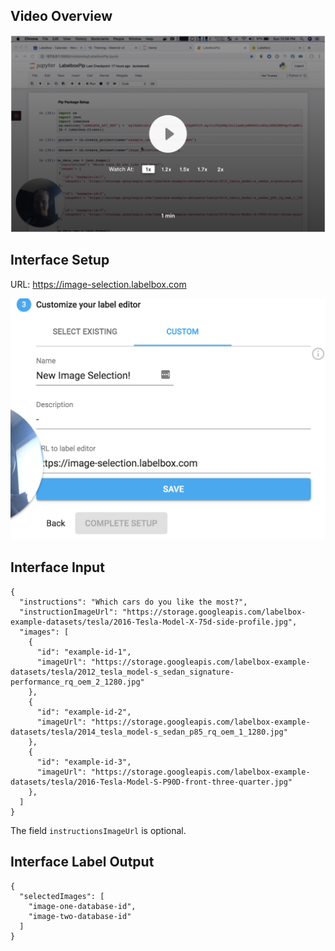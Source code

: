 ## Video Overview

[![Video Tutorial](./video.png)](https://www.loom.com/share/5b53617b027d4ef382d56a8dcc6ca5f1)

## Interface Setup

URL: https://image-selection.labelbox.com

![Interface Setup](./interface.png)

## Interface Input

```
{
  "instructions": "Which cars do you like the most?",
  "instructionImageUrl": "https://storage.googleapis.com/labelbox-example-datasets/tesla/2016-Tesla-Model-X-75d-side-profile.jpg",
  "images": [
    {
      "id": "example-id-1",
      "imageUrl": "https://storage.googleapis.com/labelbox-example-datasets/tesla/2012_tesla_model-s_sedan_signature-performance_rq_oem_2_1280.jpg"
    },
    {
      "id": "example-id-2",
      "imageUrl": "https://storage.googleapis.com/labelbox-example-datasets/tesla/2014_tesla_model-s_sedan_p85_rq_oem_1_1280.jpg"
    },
    {
      "id": "example-id-3",
      "imageUrl": "https://storage.googleapis.com/labelbox-example-datasets/tesla/2016-Tesla-Model-S-P90D-front-three-quarter.jpg"
    },
  ]
}
```

The field `instructionsImageUrl` is optional.

## Interface Label Output

```
{
  "selectedImages": [
    "image-one-database-id",
    "image-two-database-id"
  ]
}
```
